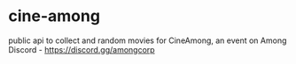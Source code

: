 # cine-among
public api to collect and random movies for CineAmong, an event on Among Discord - https://discord.gg/amongcorp

